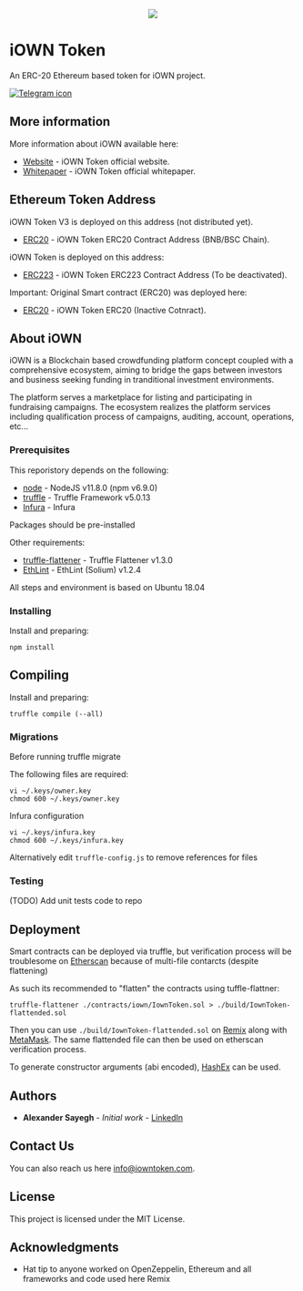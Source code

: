 <p align="center">
  <img src="./assets/iown-logo.png">
</p>

# iOWN Token

An ERC-20 Ethereum based token for iOWN project.

[![Telegram icon](./assets/telegram-follow.png)](https://t.me/iOWNToken)

## More information

More information about iOWN available here:

* [Website](https://www.iowntoken.com) - iOWN Token official website.
* [Whitepaper](https://www.iowntoken.com/whitepaper) - iOWN Token official whitepaper.

## Ethereum Token Address

iOWN Token V3 is deployed on this address (not distributed yet).
* [ERC20](https://bscscan.com/token/0x5d681b9839e237c4f1dc7d7486e6cb0a12b9654f) - iOWN Token ERC20 Contract Address (BNB/BSC Chain).

iOWN Token is deployed on this address:
* [ERC223](https://etherscan.io/token/0x555d051538c7a13712f1f590fa6b4c176ca4529f) - iOWN Token ERC223 Contract Address (To be deactivated).

Important: Original Smart contract (ERC20) was deployed here:
* [ERC20](https://etherscan.io/token/0x870ff0b9214ee330674dd143bc1836f8b11a627a) - iOWN Token ERC20 (Inactive Cotnract).

## About iOWN

iOWN is a Blockchain based crowdfunding platform concept coupled with a comprehensive ecosystem, 
aiming to bridge the gaps between investors and business seeking funding in tranditional investment environments.

The platform serves a marketplace for listing and participating in fundraising campaigns.
The ecosystem realizes the platform services including qualification process of campaigns, auditing, account, operations, etc...

### Prerequisites

This reporistory depends on the following:

* [node](https://nodejs.org) - NodeJS v11.8.0 (npm v6.9.0)
* [truffle](https://truffleframework.com) - Truffle Framework v5.0.13
* [Infura](https://infura.io) - Infura 

Packages should be pre-installed

Other requirements:

* [truffle-flattener](https://github.com/nomiclabs/truffle-flattener) - Truffle Flattener v1.3.0
* [EthLint](https://github.com/duaraghav8/Ethlint) - EthLint (Solium) v1.2.4

All steps and environment is based on Ubuntu 18.04

### Installing

Install and preparing:

```
npm install
```

## Compiling

Install and preparing:

```
truffle compile (--all)
```

### Migrations

Before running truffle migrate

The following files are required:

```
vi ~/.keys/owner.key
chmod 600 ~/.keys/owner.key
```

Infura configuration

```
vi ~/.keys/infura.key
chmod 600 ~/.keys/infura.key
```

Alternatively edit `truffle-config.js` to remove references for files

### Testing

(TODO) Add unit tests code to repo

## Deployment

Smart contracts can be deployed via truffle, but verification process will be troublesome on [Etherscan](https://etherscan.io) because of multi-file contarcts (despite flattening)

As such its recommended to "flatten" the contracts using tuffle-flattner:

```
truffle-flattener ./contracts/iown/IownToken.sol > ./build/IownToken-flattended.sol
```

Then you can use `./build/IownToken-flattended.sol` on [Remix](https://remix.ethereum.org) along with [MetaMask](https://metamask.io).
The same flattended file can then be used on etherscan verification process.

To generate constructor arguments (abi encoded), [HashEx](https://abi.hashex.org) can be used.

## Authors

* **Alexander Sayegh** - *Initial work* - [LinkedIn](https://www.linkedin.com/in/alexandersayegh/)

## Contact Us

You can also reach us here [info@iowntoken.com](mailto:info@iowntoken.com).

## License

This project is licensed under the MIT License.

## Acknowledgments

* Hat tip to anyone worked on OpenZeppelin, Ethereum and all frameworks and code used here
Remix
